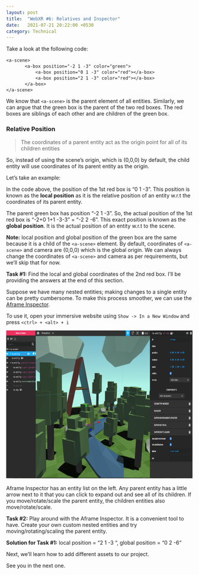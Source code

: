 ```yaml
---
layout: post
title:  "WebXR #6: Relatives and Inspector"
date:   2021-07-21 20:22:00 +0530
category: Technical
---
```

Take a look at the following code:

```
<a-scene>
       <a-box position="-2 1 -3" color="green">
           <a-box position="0 1 -3" color="red"></a-box>
           <a-box position="2 1 -3" color="red"></a-box>
       </a-box>       
</a-scene>
```

We know that `<a-scene>` is the parent element of all entities.
Similarly, we can argue that the green box is the parent of the two red boxes. The red boxes are siblings of each other and are children of the green box.

### Relative Position

>The coordinates of a parent entity act as the origin point for all of its children entities

So, instead of using the scene’s origin, which is (0,0,0) by default, the child entity will use coordinates of its parent entity as the origin.

Let’s take an example: 

In the code above, the position of the 1st red box is “0 1 -3”. This position is known as the **local position** as it is the relative position of an entity w.r.t the coordinates of its parent entity. 

The parent green box has position “-2 1 -3”.
So, the actual position of the 1st red box is “-2+0 1+1 -3-3” = “-2 2 -6”. This exact position is known as the **global position**. It is the actual position of an entity w.r.t to the scene.

**Note:** local position and global position of the green box are the same because it is a child of the `<a-scene>` element. By default, coordinates of `<a-scene>` and camera are (0,0,0) which is the global origin. We can always change the coordinates of `<a-scene>` and camera as per requirements, but we’ll skip that for now.

**Task #1:** Find the local and global coordinates of the 2nd red box. I’ll be providing the answers at the end of this section. 

Suppose we have many nested entities; making changes to a single entity can be pretty cumbersome. To make this process smoother, we can use the [Aframe Inspector](https://aframe.io/docs/1.0.0/introduction/visual-inspector-and-dev-tools.html).

To use it, open your immersive website using `Show -> In a New Window` and press  `<ctrl> + <alt> + i`

<p align="center">
<img src="/technical/assets/images/aframe-inspector.png" alt="position" width="700" height="400"/>
</p>

Aframe Inspector has an entity list on the left. Any parent entity has a little arrow next to it that you can click to expand out and see all of its children. If you move/rotate/scale the parent entity, the children entities also move/rotate/scale.

**Task #2:** Play around with the Aframe Inspector. It is a convenient tool to have. Create your own custom nested entities and try moving/rotating/scaling the parent entity.

**Solution for Task #1:** local position = “2 1 -3 “, global position = “0 2 -6“ 

Next, we’ll learn how to add different assets to our project. 

See you in the next one.

<script src="https://utteranc.es/client.js"
        repo="vivek-chandela/vivek-chandela.github.io"
        issue-term="pathname"
        theme="github-light"
        crossorigin="anonymous"
        async>
</script>